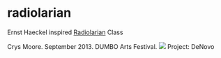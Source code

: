 radiolarian
===========

Ernst Haeckel inspired <a href="http://caliban.mpiz-koeln.mpg.de/haeckel/radiolarien/Tafel_02_300.jpg">Radiolarian</a> Class

Crys Moore. September 2013. DUMBO Arts Festival. 
![](http://www.silentplankton.com/gallery/Die%20Radiolarien/Die%20Radiolarien%20Plate%202.jpg)
Project: DeNovo
